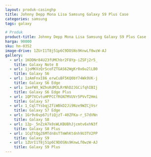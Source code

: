 ```yaml
---
layout: produk-casinghp
title: Johnny Depp Mona Lisa Samsung Galaxy S9 Plus Case
categories: samsung
tags: galaxy

# Produk
product-title: Johnny Depp Mona Lisa Samsung Galaxy S9 Plus Case
harga: 90000
sku: hn-0352
image-drive: 1ZUrI1T8j51p6C9DOSNs9KnwLf0wzW-AJ
gallery:
  - url: 1KODNr84U23fUMChbr2F8Yp-iZSFj2r5_
    title: Galaxy Note 8
  - url: 1joMKVzQrScoFZTGAS62WgKr0x6u2lLB0
    title: Galaxy S6
  - url: 1zAmFnxI86_erwCuBF5KQ0bY74Wk9VK-j
    title: Galaxy S6 Edge
  - url: 1xeFWX_WZhsKdM3LRrNhD2JGCifqhIBIj
    title: Galaxy S6 Edge Plus
  - url: 1QP7XCvtuHPPCCfRGN7MVUVr5PVvT2Hmi
    title: Galaxy S7
  - url: 1_CqlTYsbqjZfiWBkD2Ji9Nze9WZCjVsr
    title: Galaxy S7 Edge
  - url: 1Gr9v6vp67ifiQjzT-40ZFKa-r_S7dVNn
    title: Galaxy S8
  - url: 12p-_5nZzA7k0sWLKBUBhJjcmtv6xhN3f
    title: Galaxy S8 Plus
  - url: 1CqTtQgZ6MTdn8sTTmWhKtdnh9U3TV2PP
    title: Galaxy S9
  - url: 1ZUrI1T8j51p6C9DOSNs9KnwLf0wzW-AJ
    title: Galaxy S9 Plus
---
```

